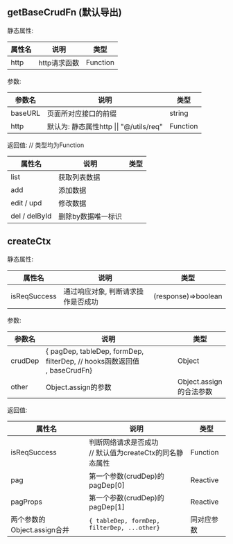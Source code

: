 ## getBaseCrudFn (默认导出)

静态属性:

| 属性名 | 说明         | 类型     |
| ------ | ------------ | -------- |
| http   | http请求函数 | Function |

参数:

| 参数名  | 说明                                    | 类型     |
| ------- | --------------------------------------- | -------- |
| baseURL | 页面所对应接口的前缀                    | string   |
| http    | 默认为: 静态属性http \|\| "@/utils/req" | Function |

返回值: // 类型均为Function

| 属性名        | 说明               | 类型 |
| ------------- | ------------------ | ---- |
| list          | 获取列表数据       |      |
| add           | 添加数据           |      |
| edit / upd    | 修改数据           |      |
| del / delById | 删除by数据唯一标识 |      |



## createCtx

静态属性:

| 属性名       | 说明                               | 类型                |
| ------------ | ---------------------------------- | ------------------- |
| isReqSuccess | 通过响应对象, 判断请求操作是否成功 | (response)=>boolean |

参数:

| 参数名  | 说明                                                         | 类型                         |
| ------- | ------------------------------------------------------------ | ---------------------------- |
| crudDep | { pagDep, tableDep, formDep, filterDep, // hooks函数返回值<br/>, baseCrudFn} | Object                       |
| other   | Object.assign的参数                                          | Object.assign<br/>的合法参数 |

返回值:

| 属性名                      | 说明                                                         | 类型       |
| --------------------------- | ------------------------------------------------------------ | ---------- |
| isReqSuccess                | 判断网络请求是否成功<br/> // 默认值为createCtx的同名静态属性 | Function   |
| pag                         | 第一个参数(crudDep)的pagDep[0]                               | Reactive   |
| pagProps                    | 第一个参数(crudDep)的pagDep[1]                               | Reactive   |
| 两个参数的Object.assign合并 | `{ tableDep, formDep, filterDep, ...other}`                  | 同对应参数 |

